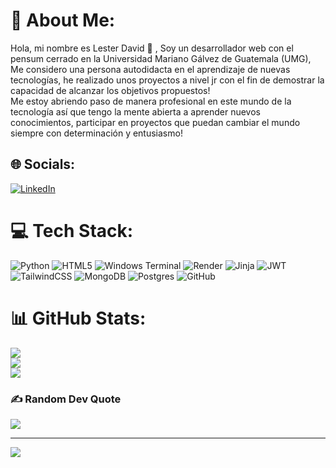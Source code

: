 # 💫 About Me:
Hola, mi nombre es Lester David 👋 ,  Soy un desarrollador web con el pensum cerrado en la Universidad Mariano Gálvez de Guatemala (UMG),  <br>Me considero una persona autodidacta en el aprendizaje de nuevas tecnologías, he realizado unos proyectos a nivel jr con el fin de demostrar la capacidad de alcanzar los objetivos propuestos!  <br>Me estoy abriendo paso de manera profesional en este mundo de la tecnología  así que tengo la mente abierta a aprender nuevos conocimientos, participar en proyectos que puedan cambiar el mundo siempre  con determinación y entusiasmo! 


## 🌐 Socials:
[![LinkedIn](https://img.shields.io/badge/LinkedIn-%230077B5.svg?logo=linkedin&logoColor=white)](https://linkedin.com/in/https://www.linkedin.com/in/lester-yuman-85a3171ba/) 

# 💻 Tech Stack:
![Python](https://img.shields.io/badge/python-3670A0?style=for-the-badge&logo=python&logoColor=ffdd54) ![HTML5](https://img.shields.io/badge/html5-%23E34F26.svg?style=for-the-badge&logo=html5&logoColor=white) ![Windows Terminal](https://img.shields.io/badge/Windows%20Terminal-%234D4D4D.svg?style=for-the-badge&logo=windows-terminal&logoColor=white) ![Render](https://img.shields.io/badge/Render-%46E3B7.svg?style=for-the-badge&logo=render&logoColor=white) ![Jinja](https://img.shields.io/badge/jinja-white.svg?style=for-the-badge&logo=jinja&logoColor=black) ![JWT](https://img.shields.io/badge/JWT-black?style=for-the-badge&logo=JSON%20web%20tokens) ![TailwindCSS](https://img.shields.io/badge/tailwindcss-%2338B2AC.svg?style=for-the-badge&logo=tailwind-css&logoColor=white) ![MongoDB](https://img.shields.io/badge/MongoDB-%234ea94b.svg?style=for-the-badge&logo=mongodb&logoColor=white) ![Postgres](https://img.shields.io/badge/postgres-%23316192.svg?style=for-the-badge&logo=postgresql&logoColor=white) ![GitHub](https://img.shields.io/badge/github-%23121011.svg?style=for-the-badge&logo=github&logoColor=white)
# 📊 GitHub Stats:
![](https://github-readme-stats.vercel.app/api?username=lesterdavid31&theme=blueberry&hide_border=false&include_all_commits=false&count_private=false)<br/>
![](https://github-readme-streak-stats.herokuapp.com/?user=lesterdavid31&theme=blueberry&hide_border=false)<br/>
![](https://github-readme-stats.vercel.app/api/top-langs/?username=lesterdavid31&theme=blueberry&hide_border=false&include_all_commits=false&count_private=false&layout=compact)

### ✍️ Random Dev Quote
![](https://quotes-github-readme.vercel.app/api?type=horizontal&theme=tokyonight)

---
[![](https://visitcount.itsvg.in/api?id=lesterdavid31&icon=2&color=13)](https://visitcount.itsvg.in)

<!-- Proudly created with GPRM ( https://gprm.itsvg.in ) -->
